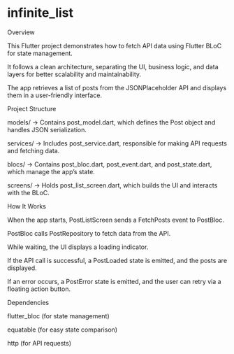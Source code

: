 # infinite_list

Overview

This Flutter project demonstrates how to fetch API data using Flutter BLoC for state management.

It follows a clean architecture, separating the UI, business logic, and data layers for better scalability and maintainability.

The app retrieves a list of posts from the JSONPlaceholder API and displays them in a user-friendly interface.

Project Structure

models/ → Contains post_model.dart, which defines the Post object and handles JSON serialization.

services/ → Includes post_service.dart, responsible for making API requests and fetching data.

blocs/ → Contains post_bloc.dart, post_event.dart, and post_state.dart, which manage the app’s state.

screens/ → Holds post_list_screen.dart, which builds the UI and interacts with the BLoC.

How It Works

When the app starts, PostListScreen sends a FetchPosts event to PostBloc.

PostBloc calls PostRepository to fetch data from the API.

While waiting, the UI displays a loading indicator.

If the API call is successful, a PostLoaded state is emitted, and the posts are displayed.

If an error occurs, a PostError state is emitted, and the user can retry via a floating action button.

Dependencies

flutter_bloc (for state management)

equatable (for easy state comparison)

http (for API requests)